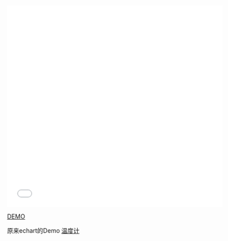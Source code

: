 <iframe
    height="470" 
    scrolling="no" 
    title="vue用echarts画温度计" 
    src="//codepen.io/imguoc/embed/Oavawb/?height=470&theme-id=dark&default-tab=result" 
    frameborder="no" 
    allowtransparency="true" 
    allowfullscreen="true" 
    style="width: 100%;">
        See the Pen 
        <a href="https://codepen.io/imguoc/pen/Oavawb/">vue用echarts画温度计</a> by IMGUOC (<a href="https://codepen.io/imguoc">@imguoc</a>) on <a href="https://codepen.io">CodePen</a>.
</iframe>


<a href="https://codepen.io/imguoc/pen/Oavawb?editors=0011" target="_blank">DEMO</a>

原来echart的Demo <a href="http://gallery.echartsjs.com/editor.html?c=xHJkoiH-_G" target="_blank">温度计</a>